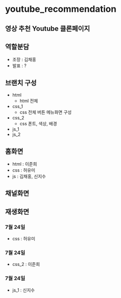# youtube_recommendation
영상 추천 Youtube 클론페이지  
---
## 역할분담
* 조장 : 김채홍
* 발표 : ?

## 브랜치 구성
  - html
      - html 전체
  - css_1
    - css 전체 버튼 메뉴화면 구성
  - css_2
    - css 폰트, 색상, 배경
  - js_1
  - js_2
    
## 홈화면
  - html : 이준희
  - css : 허유미
  - js : 김채홍, 신지수

## 채널화면

## 재생화면

### 7월 24일
* css : 허유미

### 7월 24일
* css_2 : 이준희

### 7월 24일
* js_1 : 신지수
